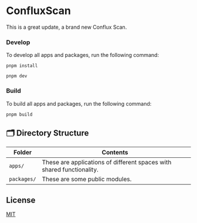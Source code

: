# ConfluxScan

This is a great update, a brand new Conflux Scan.

### Develop

To develop all apps and packages, run the following command:

```
pnpm install
```

```
pnpm dev
```

### Build

To build all apps and packages, run the following command:

```
pnpm build
```

## 🗂 Directory Structure

| Folder      | Contents                                                                       |
| ----------- | ------------------------------------------------------------------------------ |
| `apps/`     | These are applications of different spaces with shared functionality.          |                            
| `packages/` | These are some public modules.                                                 |

## License

[MIT](http://opensource.org/licenses/MIT)